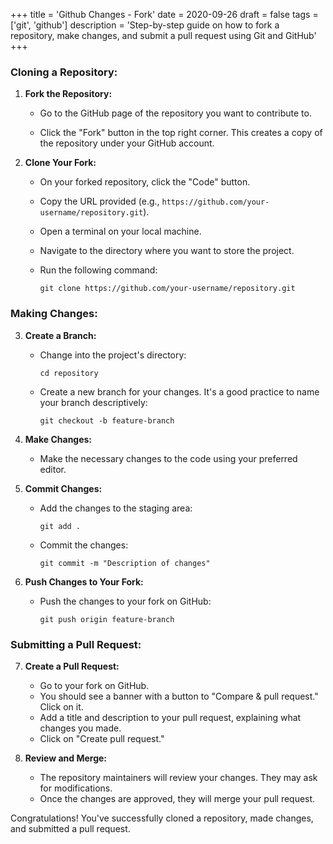 +++
title = 'Github Changes - Fork'
date = 2020-09-26
draft = false
tags = ['git', 'github']
description = 'Step-by-step guide on how to fork a repository, make changes, and submit a pull request using Git and GitHub'
+++


### Cloning a Repository:

1. **Fork the Repository:**

    - Go to the GitHub page of the repository you want to contribute to.
    
    - Click the "Fork" button in the top right corner. This creates a copy of the repository under your GitHub account.
    
2. **Clone Your Fork:**
    
    - On your forked repository, click the "Code" button.
        
    - Copy the URL provided (e.g., `https://github.com/your-username/repository.git`).
        
    - Open a terminal on your local machine.
        
    - Navigate to the directory where you want to store the project.
        
    - Run the following command:
        
        `git clone https://github.com/your-username/repository.git`
        

### Making Changes:

3. **Create a Branch:**
    
    - Change into the project's directory:
        
        `cd repository`
        
    - Create a new branch for your changes. It's a good practice to name your branch descriptively:
        
        `git checkout -b feature-branch`
        
4. **Make Changes:**
    
    - Make the necessary changes to the code using your preferred editor.
    
1. **Commit Changes:**
    
    - Add the changes to the staging area:
        
        `git add .`
        
    - Commit the changes:
        
        `git commit -m "Description of changes"`
        
6. **Push Changes to Your Fork:**
    
    - Push the changes to your fork on GitHub:
        
        `git push origin feature-branch`
        

### Submitting a Pull Request:

7. **Create a Pull Request:**
    
    - Go to your fork on GitHub.
    - You should see a banner with a button to "Compare & pull request." Click on it.
    - Add a title and description to your pull request, explaining what changes you made.
    - Click on "Create pull request."
8. **Review and Merge:**
    
    - The repository maintainers will review your changes. They may ask for modifications.
    - Once the changes are approved, they will merge your pull request.

Congratulations! You've successfully cloned a repository, made changes, and submitted a pull request.